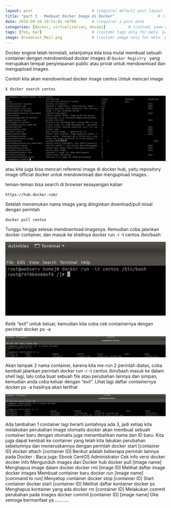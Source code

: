```yaml
---
layout: post                          # (require) default post layout
title: "part 3 - Membuat Docker Image di Docker"                   # (require) a string title
date: 2019-09-30 19:51:02 +0700       # (require) a post date
categories: [docker, virtualization, devops]          # (custom) some categories, but makesure these categories already exists inside path of `category/`
tags: [foo, bar]                      # (custom) tags only for meta `property="article:tag"`
image: Broadcast_Mail.png             # (custom) image only for meta `property="og:image"`, save your image inside path of `static/img/_posts`
---
```

Docker engine telah terinstall, selanjutnya kita bisa mulai membuat sebuah container dengan mendownload docker images di 
 `Docker Registry ` yang merupakan tempat penyimpanan public atau privat untuk mendownload dan mengupload images.

Contoh kita akan mendownload docker image centos
Untuk mencari image

`
$ docker search centos
`


![csr config](https://raw.githubusercontent.com/aciath/aciath.github.io/master/static/img/_posts/part3.png)



atau kita juga bisa mencari referensi image di docker hub, yaitu repository image official docker untuk mendownload dan mengupload images .

teman-teman bisa search di browser kesayangan kalian 

`
https://hub.docker.com/
`

Setelah menemukan nama image yang diinginkan download/pull misal dengan perintah

`
docker pull centos
`

Tunggu hingga selesai mendownload imagenya.
Kemudian coba jalankan docker container, dan masuk ke shellnya
docker run -i -t centos /bin/bash


![csr config](https://raw.githubusercontent.com/aciath/aciath.github.io/master/static/img/_posts/part3-1.png)


Ketik “exit” untuk keluar, kemudian kita coba cek containernya dengan perintah
docker ps -a


![csr config](https://raw.githubusercontent.com/aciath/aciath.github.io/master/static/img/_posts/part3-2.png)


Akan tampak 2 nama container, karena kita me-run 2 perintah diatas, coba kembali jalankan perintah docker run -i -t centos /bin/bash
masuk ke dalam shell lagi, lalu coba buat sebuah file atau perubahan lainnya dan simpan, kemudian anda coba keluar dengan “exit”.
Lihat lagi daftar containernya
docker ps -a
hasilnya akan terlihat


![csr config](https://raw.githubusercontent.com/aciath/aciath.github.io/master/static/img/_posts/part3-3.png)


Ada tambahan 1 container lagi berarti jumlahnya ada 3, jadi setiap kita melakukan perubahan image otomatis docker akan membuat sebuah container baru dengan otomatis juga menambahkan nama dan ID baru. Kita juga dapat kembali ke container yang telah kita lakukan perubahan sebelumnya dan meneruskannya dengan perintah
docker start [container ID]
docker attach [container ID]
Berikut adalah beberapa perintah lainnya pada Docker :
Baca juga:  Ebook CentOS Administrator
Cek info versi docker
docker info
Mengunduh images dari Docker hub
docker pull [image name]
Menghapus image dalam docker
docker rmi [image ID]
Melihat daftar image
docker images
Membuat container baru
docker run [image name] [command to run]
Menyetop container
docker stop [container ID]
Start container
docker start [container ID]
Melihat daftar kontainer
docker ps
Menghapus kontainer yang ada
docker rm [container ID]
Melakukan commit perubahan pada images
docker commit [container ID] [image name]
Oke semoga bermanfaat ya ...........

